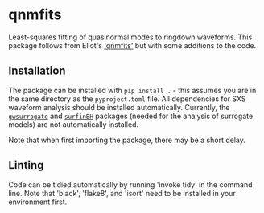 # qnmfits
Least-squares fitting of quasinormal modes to ringdown waveforms. This package follows from Eliot's ['qnmfits'](https://github.com/eliotfinch/qnmfits/tree/main) but with some additions to the code. 

## Installation

The package can be installed with `pip install .` - this assumes you are in the same directory as the `pyproject.toml` file. All dependencies for SXS waveform analysis should be installed automatically. Currently, the [`gwsurrogate`](https://pypi.org/project/gwsurrogate/) and [`surfinBH`](https://pypi.org/project/surfinBH/) packages (needed for the analysis of surrogate models) are not automatically installed.

Note that when first importing the package, there may be a short delay.

## Linting

Code can be tidied automatically by running 'invoke tidy' in the command line. Note that 'black', 'flake8', and 'isort' need to be installed in your environment first. 
